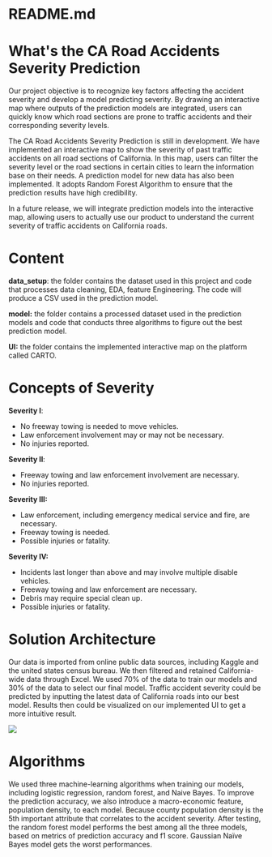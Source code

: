 # README.md

# What's the CA Road Accidents Severity Prediction

Our project objective is to recognize key factors affecting the accident severity and develop a model predicting severity. By drawing an interactive map where outputs of the prediction models are integrated, users can quickly know which road sections are prone to traffic accidents and their corresponding severity levels.

The CA Road Accidents Severity Prediction is still in development. We have implemented an interactive map to show the severity of past traffic accidents on all road sections of California. In this map, users can filter the severity level or the road sections in certain cities to learn the information base on their needs. A prediction model for new data has also been implemented. It adopts Random Forest Algorithm to ensure that the prediction results have high credibility.

In a future release, we will integrate prediction models into the interactive map, allowing users to actually use our product to understand the current severity of traffic accidents on California roads.

# Content

**data_setup**: the folder contains the dataset used in this project and code that processes data cleaning, EDA, feature Engineering. The code will produce a CSV used in the prediction model.

**model:** the folder contains a processed dataset used in the prediction models and code that conducts three algorithms to figure out the best prediction model.

**UI:** the folder contains the implemented interactive map on the platform called CARTO.

# Concepts of Severity

**Severity I**: 

- No freeway towing is needed to move vehicles.
- Law enforcement involvement may or may not be necessary.
- No injuries reported.

**Severity II**: 

- Freeway towing and law enforcement involvement are necessary.
- No injuries reported.

**Severity III:**

- Law enforcement, including emergency medical service and fire, are necessary.
- Freeway towing is needed.
- Possible injuries or fatality.

**Severity IV:**

- Incidents last longer than above and may involve multiple disable vehicles.
- Freeway towing and law enforcement are necessary.
- Debris may require special clean up.
- Possible injuries or fatality.

# Solution Architecture

Our data is imported from online public data sources, including Kaggle and the united states census bureau. We then filtered and retained California-wide data through Excel.
We used 70% of the data to train our models and 30% of the data to select our final model. Traffic accident severity could be predicted by inputting the latest data of California roads into our best model. Results then could be visualized on our implemented UI to get a more intuitive result.

![](README/Untitled.png)

# Algorithms

We used three machine-learning algorithms when training our models, including logistic regression, random forest, and Naive Bayes. To improve the prediction accuracy, we also introduce a macro-economic feature, population density, to each model. Because county population density is the 5th important attribute that correlates to the accident severity. After testing, the random forest model performs the best among all the three models, based on metrics of prediction accuracy and f1 score. Gaussian Naïve Bayes model gets the worst performances.